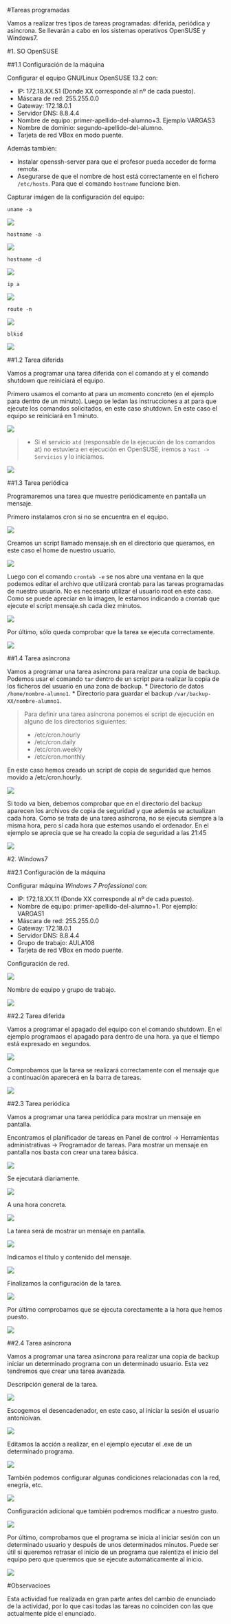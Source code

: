 #Tareas programadas

Vamos a realizar tres tipos de tareas programadas: diferida, periódica y asíncrona.
Se llevarán a cabo en los sistemas operativos OpenSUSE y Windows7.

#1. SO OpenSUSE

##1.1 Configuración de la máquina

Configurar el equipo GNU/Linux OpenSUSE 13.2 con:
* IP: 172.18.XX.51 (Donde XX corresponde al nº de cada puesto).
* Máscara de red: 255.255.0.0
* Gateway: 172.18.0.1
* Servidor DNS: 8.8.4.4
* Nombre de equipo: primer-apellido-del-alumno+3. Ejemplo VARGAS3
* Nombre de dominio: segundo-apellido-del-alumno.
* Tarjeta de red VBox en modo puente.

Además también:
* Instalar openssh-server para que el profesor pueda acceder de forma remota.
* Asegurarse de que el nombre de host está correctamente en el fichero `/etc/hosts`.
Para que el comando `hostname` funcione bien.

Capturar imágen de la configuración del equipo:

    uname -a
    
![](./images/unamea.png)

    hostname -a
    
![](./images/hostnamea.png)

    hostname -d
    
![](./images/hostnamed.png)

    ip a
    
![](./images/ipa.png)

    route -n
    
![](./images/rounten.png)

    blkid
    
![](./images/blkid.png)

##1.2 Tarea diferida

Vamos a programar una tarea diferida con el comando at y el comando shutdown que reiniciará el equipo.

Primero usamos el comanto at para un momento concreto (en el ejemplo para dentro de un minuto). Luego se ledan las instrucciones a at para que ejecute los comandos solicitados, en este caso shutdown. En este caso el equipo se reiniciará en 1 minuto.

![](./images/17.png)

> * Si el servicio `atd` (responsable de la ejecución de los comandos at) no estuviera
en ejecución en OpenSUSE, iremos a `Yast -> Servicios` y lo iniciamos.

![](./images/18.png)

##1.3 Tarea periódica

Programaremos una tarea que muestre periódicamente en pantalla un mensaje.

Primero instalamos cron si no se encuentra en el equipo.

![](./images/19.png)

Creamos un script llamado mensaje.sh en el directorio que queramos, en este caso el home de nuestro usuario.

![](./images/22.png)

Luego con el comando `crontab -e` se nos abre una ventana en la que podemos editar el archivo que utilizará crontab para las tareas programadas de nuestro usuario. No es necesario utilizar el usuario root en este caso. Como se puede apreciar en la imagen, le estamos indicando a crontab que ejecute el script mensaje.sh cada diez minutos.

![](./images/21.png)

Por último, sólo queda comprobar que la tarea se ejecuta correctamente.

![](./images/20.png)

##1.4 Tarea asíncrona

Vamos a programar una tarea asíncrona para realizar una copia de backup.
Podemos usar el comando `tar` dentro de un script para realizar la copia de los ficheros del usuario en una zona de backup.
    * Directorio de datos `/home/nombre-alumno1`.
    * Directorio para guardar el backup `/var/backup-XX/nombre-alumno1`.

> Para definir una tarea asíncrona ponemos el script de ejecución en alguno 
de los directorios siguientes:
> * /etc/cron.hourly
> * /etc/cron.daily
> * /etc/cron.weekly
> * /etc/cron.monthly

En este caso hemos creado un script de copia de seguridad que hemos movido a /etc/cron.hourly.

![](./images/cronhourly.png)

Si todo va bien, debemos comprobar que en el directorio del backup aparecen los archivos de copia de seguridad y que además se actualizan cada hora. Como se trata de una tarea asíncrona, no se ejecuta siempre a la misma hora, pero sí cada hora que estemos usando el ordenador. En el ejemplo se aprecia que se ha creado la copia de seguridad a las 21:45

![](./images/backup.png)
    
#2. Windows7

##2.1 Configuración de la máquina

Configurar máquina *Windows 7 Professional* con:
* IP: 172.18.XX.11 (Donde XX corresponde al nº de cada puesto).
* Nombre de equipo: primer-apellido-del-alumno+1. Por ejemplo: VARGAS1
* Máscara de red: 255.255.0.0
* Gateway: 172.18.0.1
* Servidor DNS: 8.8.4.4
* Grupo de trabajo: AULA108
* Tarjeta de red VBox en modo puente.

Configuración de red.

![](./images/red.png)

Nombre de equipo y grupo de trabajo.

![](./images/nombreequipo.png)

##2.2 Tarea diferida

Vamos a programar el apagado del equipo con el comando shutdown. En el ejemplo programaos el apagado para dentro de una hora. ya que el tiempo está expresado en segundos.

![](./images/1.png)

Comprobamos que la tarea se realizará correctamente con el mensaje que a continuación aparecerá en la barra de tareas.

![](./images/2.png)

##2.3 Tarea periódica

Vamos a programar una tarea periódica para mostrar un mensaje en pantalla.

Encontramos el planificador de tareas en Panel de control -> Herramientas administrativas -> Programador de tareas. Para mostrar un mensaje en pantalla nos basta con crear una tarea básica.

![](./images/3.png)

Se ejecutará diariamente.

![](./images/4.png)

A una hora concreta.

![](./images/5.png)

La tarea será de mostrar un mensaje en pantalla.

![](./images/6.png)

Indicamos el título y contenido del mensaje.

![](./images/7.png)

Finalizamos la configuración de la tarea.

![](./images/9.png)

Por último comprobamos que se ejecuta corectamente a la hora que hemos puesto.

![](./images/10.png)

##2.4 Tarea asíncrona

Vamos a programar una tarea asíncrona para realizar una copia de backup iniciar un determinado programa con un determinado usuario. Esta vez tendremos que crear una tarea avanzada.

Descripción general de la tarea.

![](./images/11.png)

Escogemos el desencadenador, en este caso, al iniciar la sesión el usuario antonioivan.

![](./images/12.png)

Editamos la acción a realizar, en el ejemplo ejecutar el .exe de un determinado programa.

![](./images/13.png)

También podemos configurar algunas condiciones relacionadas con la red, enegría, etc.

![](./images/14.png)

Configuración adicional que también podremos modificar a nuestro gusto.

![](./images/15.png)

Por último, comprobamos que el programa se inicia al iniciar sesión con un determinado usuario y después de unos determinados minutos. Puede ser útil si queremos retrasar el inicio de un programa que ralentiza el inicio del equipo pero que queremos que se ejecute automáticamente al inicio.

![](./images/16.png)

#Observacioes

Esta actividad fue realizada en gran parte antes del cambio de enunciado de la actividad, por lo que casi todas las tareas no coinciden con las que actualmente pide el enunciado.
